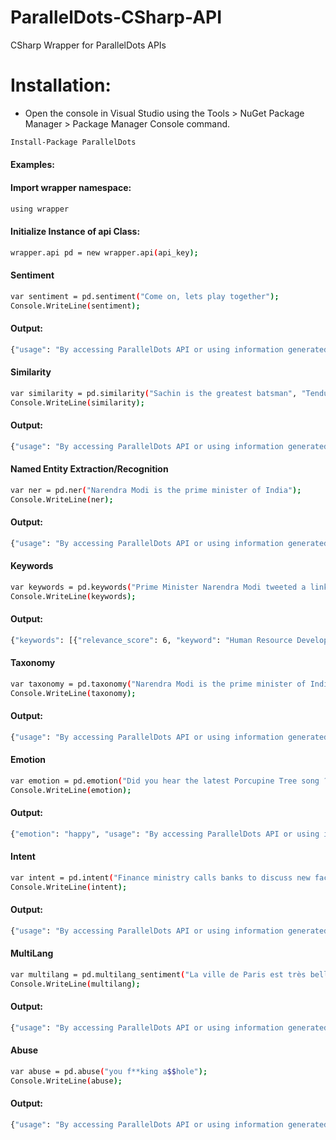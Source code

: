 # ParallelDots-CSharp-API
CSharp Wrapper for ParallelDots APIs

# Installation:
- Open the console in Visual Studio using the Tools > NuGet Package Manager > Package Manager Console command.

```sh
Install-Package ParallelDots
```
#### Examples:

#### Import wrapper namespace:
```sh
using wrapper
```
#### Initialize Instance of api Class:
```sh
wrapper.api pd = new wrapper.api(api_key);
```
#### Sentiment
```sh
var sentiment = pd.sentiment("Come on, lets play together");
Console.WriteLine(sentiment);
```
#### Output:
```sh
{"usage": "By accessing ParallelDots API or using information generated by ParallelDots API, you are agreeing to be bound by the ParallelDots API Terms of Use: http://www.paralleldots.com/terms-and-conditions", "sentiment": 0.851301}
```
#### Similarity

```sh
var similarity = pd.similarity("Sachin is the greatest batsman", "Tendulkar is the finest cricketer");
Console.WriteLine(similarity);
```
#### Output:
```sh
{"usage": "By accessing ParallelDots API or using information generated by ParallelDots API, you are agreeing to be bound by the ParallelDots API Terms of Use: http://www.paralleldots.com/terms-and-conditions", "actual_score": 0.8429316084125629, "normalized_score": 4.931468682744329, "similarity": 4.931468682744329}
```
#### Named Entity Extraction/Recognition
```sh
var ner = pd.ner("Narendra Modi is the prime minister of India");
Console.WriteLine(ner);
```
#### Output:
```sh
{"usage": "By accessing ParallelDots API or using information generated by ParallelDots API, you are agreeing to be bound by the ParallelDots API Terms of Use: http://www.paralleldots.com/terms-and-conditions", "entities": [{"category": ["place"], "name": "India", "confidence_score": 1.0}, {"category": ["person"], "name": "Narendra Modi", "confidence_score": 1.0}]}
```
#### Keywords
```sh
var keywords = pd.keywords("Prime Minister Narendra Modi tweeted a link to the speech Human Resource Development Minister Smriti Irani made in the Lok Sabha during the debate on the ongoing JNU row and the suicide of Dalit scholar Rohith Vemula at the Hyderabad Central University.");
Console.WriteLine(keywords);
```

#### Output:
```sh
{"keywords": [{"relevance_score": 6, "keyword": "Human Resource Development Minister Smriti Irani"}, {"relevance_score": 4, "keyword": "Prime Minister Narendra Modi"}, {"relevance_score": 3, "keyword": "Hyderabad Central University"}, {"relevance_score": 3, "keyword": "ongoing JNU row"}, {"relevance_score": 2, "keyword": "Dalit scholar"}, {"relevance_score": 2, "keyword": "Lok Sabha"}, {"relevance_score": 2, "keyword": "Rohith Vemula"}], "usage": "By accessing ParallelDots API or using information generated by ParallelDots API, you are agreeing to be bound by the ParallelDots API Terms of Use: http://www.paralleldots.com/terms-and-conditions"}
```

#### Taxonomy
```sh
var taxonomy = pd.taxonomy("Narendra Modi is the prime minister of India");
Console.WriteLine(taxonomy);
```
#### Output:
```sh
{"usage": "By accessing ParallelDots API or using information generated by ParallelDots API, you are agreeing to be bound by the ParallelDots API Terms of Use: http://www.paralleldots.com/terms-and-conditions", "taxonomy": [{"tag": "finance", "confidence_score": 4.088}, {"tag": "government", "confidence_score": 3.4284}, {"tag": "business", "confidence_score": 1.2719}]}
```
#### Emotion
```sh
var emotion = pd.emotion("Did you hear the latest Porcupine Tree song ? It's rocking !");
Console.WriteLine(emotion);
```

#### Output:
```sh
{"emotion": "happy", "usage": "By accessing ParallelDots API or using information generated by ParallelDots API, you are agreeing to be bound by the ParallelDots API Terms of Use: http://www.paralleldots.com/terms-and-conditions"}
```

#### Intent
```sh
var intent = pd.intent("Finance ministry calls banks to discuss new facility to drain cash");
Console.WriteLine(intent);
```
#### Output:
```sh
{"usage": "By accessing ParallelDots API or using information generated by ParallelDots API, you are agreeing to be bound by the ParallelDots API Terms of Use: http://www.paralleldots.com/terms-and-conditions", "intent": "news"}
```
#### MultiLang
```sh
var multilang = pd.multilang_sentiment("La ville de Paris est très belle", "fr");
Console.WriteLine(multilang);
```
#### Output:
```sh
{"usage": "By accessing ParallelDots API or using information generated by ParallelDots API, you are agreeing to be bound by the ParallelDots API Terms of Use: http://www.paralleldots.com/terms-and-conditions", "sentiment": "positive", "confidence_score": 0.845703}
```
#### Abuse
```sh
var abuse = pd.abuse("you f**king a$$hole");
Console.WriteLine(abuse);
```
#### Output:
```sh
{"usage": "By accessing ParallelDots API or using information generated by ParallelDots API, you are agreeing to be bound by the ParallelDots API Terms of Use: http://www.paralleldots.com/terms-and-conditions", "sentence_type": "Abusive", "confidence_score": 0.953125}
```
